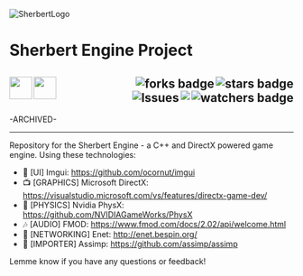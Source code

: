 ![SherbertLogo](https://user-images.githubusercontent.com/43964243/235794484-d102352c-b546-442b-8641-276e9dc37ce1.png)

# Sherbert Engine Project

<!-- Header Start -->
  <a href = "https://learn.microsoft.com/en-us/cpp/c-language"> <img align="left" height="40" img width="40" src="https://cdn.simpleicons.org/c"> </a>
  <a href = "https://learn.microsoft.com/en-us/cpp/cpp-language"> <img align="left" height="40" img width="40" src="https://cdn.simpleicons.org/c++"> </a>
  <img align="right" alt="stars badge"  src="https://img.shields.io/github/stars/jdsherbert/sherbert-engine"/>
  <img align="right" alt="forks badge"  src="https://img.shields.io/github/forks/jdsherbert/sherbert-engine?label=Fork"/>
  <img align="right" alt="watchers badge"  src="https://img.shields.io/github/watchers/jdsherbert/sherbert-engine"/>
  <img align="right" src="https://hits.seeyoufarm.com/api/count/incr/badge.svg?url=https%3A%2F%2Fgithub.com%2FJDSherbert%2FSherbert-Engine%2Fhit-counter%2FREADME&count_bg=%2379C83D&title_bg=%23555555&icon=awesomelists.svg&color=black&labelColor=0E1128&title=hits&style=for-the-badge">
  <img align="right" alt="Issues"       src="https://img.shields.io/github/issues/jdsherbert/sherbert-engine"/>
  <br></br>
  -----------------------------------------------------------------------
  
  -ARCHIVED- 
  
  
  -----------------------------------------------------------------------
Repository for the Sherbert Engine - a C++ and DirectX powered game engine.
Using these technologies:
 - 📲  [UI] Imgui: https://github.com/ocornut/imgui
 - 📺 [GRAPHICS] Microsoft DirectX: https://visualstudio.microsoft.com/vs/features/directx-game-dev/
 - 🚀 [PHYSICS] Nvidia PhysX: https://github.com/NVIDIAGameWorks/PhysX
 - 🎶 [AUDIO] FMOD: https://www.fmod.com/docs/2.02/api/welcome.html
 - 📶 [NETWORKING] Enet: http://enet.bespin.org/
 - 📩 [IMPORTER] Assimp: https://github.com/assimp/assimp

Lemme know if you have any questions or feedback!
